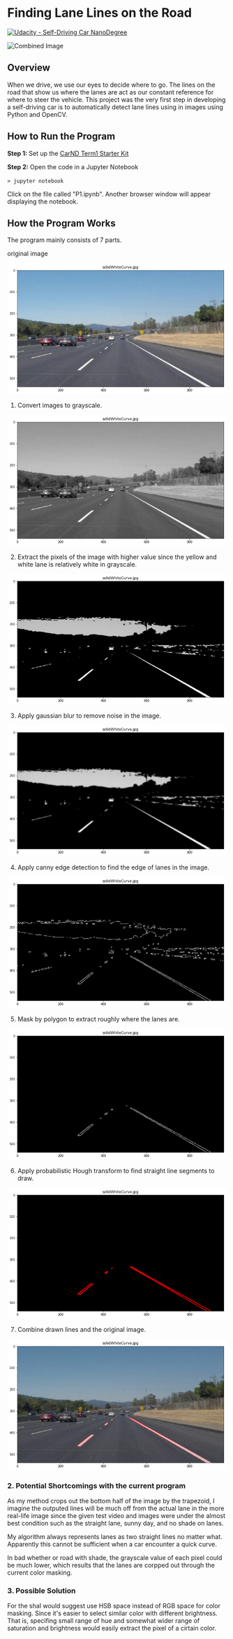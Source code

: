 # **Finding Lane Lines on the Road** 
[![Udacity - Self-Driving Car NanoDegree](https://s3.amazonaws.com/udacity-sdc/github/shield-carnd.svg)](http://www.udacity.com/drive)

<img src="examples/laneLines_thirdPass.jpg" width="480" alt="Combined Image" />

Overview
---

When we drive, we use our eyes to decide where to go.  The lines on the road that show us where the lanes are act as our constant reference for where to steer the vehicle.  This project was the very first step in developing a self-driving car is to automatically detect lane lines using in images using Python and OpenCV.


How to Run the Program
---

**Step 1:** Set up the [CarND Term1 Starter Kit](https://classroom.udacity.com/nanodegrees/nd013/parts/fbf77062-5703-404e-b60c-95b78b2f3f9e/modules/83ec35ee-1e02-48a5-bdb7-d244bd47c2dc/lessons/8c82408b-a217-4d09-b81d-1bda4c6380ef/concepts/4f1870e0-3849-43e4-b670-12e6f2d4b7a7)

**Step 2:** Open the code in a Jupyter Notebook

`> jupyter notebook`

Click on the file called "P1.ipynb".  Another browser window will appear displaying the notebook.  

How the Program Works
---

[//]: # (Image References)

[original]: ./writeup_images/original.png
[gray]: ./writeup_images/gray.png
[color_selected]: ./writeup_images/color_selected.png
[blured]: ./writeup_images/blured.png
[cannied]: ./writeup_images/cannied.png
[masked]: ./writeup_images/masked.png
[hough]: ./writeup_images/hough.png
[combined]: ./writeup_images/combined.png

The program mainly consists of 7 parts.

original image

![alt text][original]

1. Convert images to grayscale.

![alt text][gray]

2. Extract the pixels of the image with higher value since the yellow and white lane is relatively white in grayscale.

![alt text][color_selected]

3. Apply gaussian blur to remove noise in the image.

![alt text][blured]

4. Apply canny edge detection to find the edge of lanes in the image.

![alt text][cannied]

5. Mask by polygon to extract roughly where the lanes are.

![alt text][masked]

6. Apply probabilistic Hough transform to find straight line segments to draw.

![alt text][hough]

7. Combine drawn lines and the original image.

![alt text][combined]

### 2. Potential Shortcomings with the current program

As my method crops out the bottom half of the image by the trapezoid, I imagine the outputed lines will be much off from the actual lane in the more real-life image since the given test video and images were under the almost best condition such as the straight lane, sunny day, and no shade on lanes. 

My algorithm always represents lanes as two straight lines no matter what. Apparently this cannot be sufficient when a car encounter a quick curve.

In bad whether or road with shade, the grayscale value of each pixel could be much lower, which results that the lanes are corpped out through the current color masking.

### 3. Possible Solution

For the shaI would suggest use HSB space instead of RGB space for color masking. Since it's easier to select similar color with different brightness. That is, specifing small range of hue and somewhat wider range of saturation and brightness would easily extract the pixel of a cirtain color.

